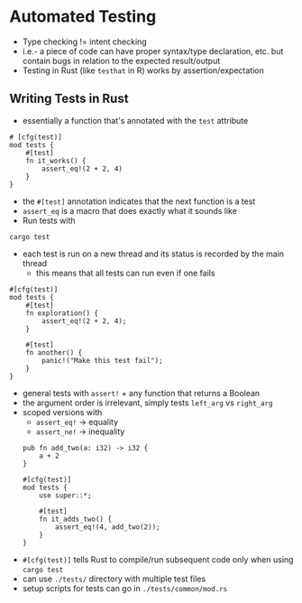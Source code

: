 # Automated Testing
* Type checking != intent checking
* i.e.- a piece of code can have proper syntax/type declaration, etc. but contain bugs in relation to the expected result/output
* Testing in Rust (like `testhat` in R) works by assertion/expectation 

## Writing Tests in Rust
* essentially a function that's annotated with the `test` attribute
```
# [cfg(test)]
mod tests {
    #[test]
    fn it_works() {
        assert_eq!(2 + 2, 4)
    }
}
```
* the `#[test]` annotation indicates that the next function is a test
* `assert_eq` is a macro that does exactly what it sounds like
* Run tests with
```
cargo test
```
* each test is run on a new thread and its status is recorded by the main thread
    * this means that all tests can run even if one fails
```
#[cfg(test)]
mod tests {
    #[test]
    fn exploration() {
        assert_eq!(2 + 2, 4);
    }

    #[test]
    fn another() {
        panic!("Make this test fail");
    }
}
```
* general tests with `assert!` + any function that returns a Boolean
* the argument order is irrelevant, simply tests `left_arg` vs `right_arg`
* scoped versions with
    * `assert_eq!` -> equality
    * `assert_ne!` -> inequality
    ```
    pub fn add_two(a: i32) -> i32 {
        a + 2
    }

    #[cfg(test)]
    mod tests {
        use super::*;

        #[test]
        fn it_adds_two() {
            assert_eq!(4, add_two(2));
        }
    }
    ```
* `#[cfg(test)]` tells Rust to compile/run subsequent code only when using `cargo test`
* can use `./tests/` directory with multiple test files
* setup scripts for tests can go in `./tests/common/mod.rs`
